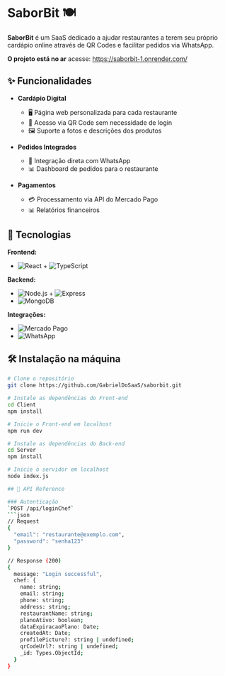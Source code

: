 # SaborBit 🍽️

**SaborBit** é um SaaS dedicado a ajudar restaurantes a terem seu próprio cardápio online através de QR Codes e facilitar pedidos via WhatsApp.

**O projeto está no ar** acesse:  https://saborbit-1.onrender.com/

## ✨ Funcionalidades

- **Cardápio Digital**
  - 🖥️ Página web personalizada para cada restaurante
  - 📲 Acesso via QR Code sem necessidade de login
  - 🖼️ Suporte a fotos e descrições dos produtos

- **Pedidos Integrados**
  - 💬 Integração direta com WhatsApp
  - 📊 Dashboard de pedidos para o restaurante

- **Pagamentos**
  - 💳 Processamento via API do Mercado Pago
  - 📊 Relatórios financeiros

## 🚀 Tecnologias

**Frontend:**
- ![React](https://img.shields.io/badge/-React-61DAFB?logo=react&logoColor=white) + ![TypeScript](https://img.shields.io/badge/-TypeScript-3178C6?logo=typescript&logoColor=white)

**Backend:**
- ![Node.js](https://img.shields.io/badge/-Node.js-339933?logo=node.js&logoColor=white) + ![Express](https://img.shields.io/badge/-Express-000000?logo=express&logoColor=white)
- ![MongoDB](https://img.shields.io/badge/-MongoDB-47A248?logo=mongodb&logoColor=white)

**Integrações:**
- ![Mercado Pago](https://img.shields.io/badge/-Mercado_Pago-00B1EA)
- ![WhatsApp](https://img.shields.io/badge/-WhatsApp-25D366?logo=whatsapp&logoColor=white)

## 🛠️ Instalação na máquina

```bash
# Clone o repositório
git clone https://github.com/GabrielDoSaaS/saborbit.git

# Instale as dependências do Front-end
cd Client
npm install

# Inicie o Front-end em localhost
npm run dev

# Instale as dependências do Back-end
cd Server
npm install

# Inicie o servidor em localhost
node index.js

## 📡 API Reference

### Autenticação
`POST /api/loginChef`
```json
// Request
{
  "email": "restaurante@exemplo.com",
  "password": "senha123"
}

// Response (200)
{
  message: "Login successful",
  chef: {
    name: string;
    email: string;
    phone: string;
    address: string;
    restaurantName: string;
    planoAtivo: boolean;
    dataExpiracaoPlano: Date;
    createdAt: Date;
    profilePicture?: string | undefined;
    qrCodeUrl?: string | undefined;
    _id: Types.ObjectId;
  }
}

